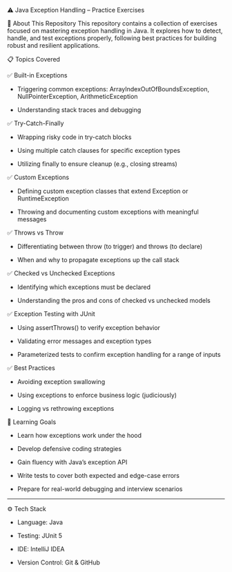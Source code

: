 ⚠️ Java Exception Handling – Practice Exercises

🧩 About This Repository
This repository contains a collection of exercises focused on mastering exception handling in Java. It explores how to detect, handle, and test exceptions properly, following best practices for building robust and resilient applications.

📋 Topics Covered

  ✅ Built-in Exceptions
  - Triggering common exceptions: ArrayIndexOutOfBoundsException, NullPointerException, ArithmeticException

  - Understanding stack traces and debugging

  ✅ Try-Catch-Finally
  - Wrapping risky code in try-catch blocks

  - Using multiple catch clauses for specific exception types

  - Utilizing finally to ensure cleanup (e.g., closing streams)

  ✅ Custom Exceptions
  - Defining custom exception classes that extend Exception or RuntimeException

  - Throwing and documenting custom exceptions with meaningful messages

  ✅ Throws vs Throw
  - Differentiating between throw (to trigger) and throws (to declare)

  - When and why to propagate exceptions up the call stack

  ✅ Checked vs Unchecked Exceptions
  - Identifying which exceptions must be declared

  - Understanding the pros and cons of checked vs unchecked models

  ✅ Exception Testing with JUnit
  - Using assertThrows() to verify exception behavior

  - Validating error messages and exception types

  - Parameterized tests to confirm exception handling for a range of inputs

  ✅ Best Practices
  - Avoiding exception swallowing

  - Using exceptions to enforce business logic (judiciously)

  - Logging vs rethrowing exceptions

🧪 Learning Goals
- Learn how exceptions work under the hood

- Develop defensive coding strategies

- Gain fluency with Java’s exception API

- Write tests to cover both expected and edge-case errors

- Prepare for real-world debugging and interview scenarios

---

⚙️ Tech Stack
- Language: Java

- Testing: JUnit 5

- IDE: IntelliJ IDEA

- Version Control: Git & GitHub
